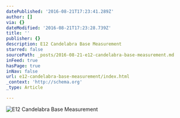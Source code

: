 ```yaml
---
datePublished: '2016-08-21T17:23:41.289Z'
author: []
via: {}
dateModified: '2016-08-21T17:23:28.739Z'
title: ''
publisher: {}
description: E12 Candelabra Base Measurement
starred: false
sourcePath: _posts/2016-08-21-e12-candelabra-base-measurement.md
inFeed: true
hasPage: true
inNav: false
url: e12-candelabra-base-measurement/index.html
_context: 'http://schema.org'
_type: Article

---
```

![E12 Candelabra Base Measurement](https://imgflo.herokuapp.com/graph/vahj1ThiexotieMo/107154909ab920adce297b362f546500/croprotate.jpg?cropheight=3120&cropwidth=4160&degrees=-180&input=https%3A%2F%2Fthe-grid-user-content.s3-us-west-2.amazonaws.com%2Fd128baf6-a0a8-4c1e-9596-2c5e6e77edb9.jpg&x=0&y=0)